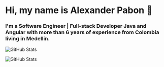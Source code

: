 # Hi, my name is Alexander Pabon 👋
### I'm a Software Engineer | Full-stack Developer Java and Angular with more than 6 years of experience from Colombia living in Medellin.

![GitHub Stats](https://github-readme-stats.vercel.app/api?username=alexpabon07&theme=dark&show_icons=true&hide_border=true&count_private=true)

![GitHub Stats](https://github-readme-stats.vercel.app/api/top-langs/?username=alexpabon07&theme=dark&show_icons=true&hide_border=true&layout=compact)
